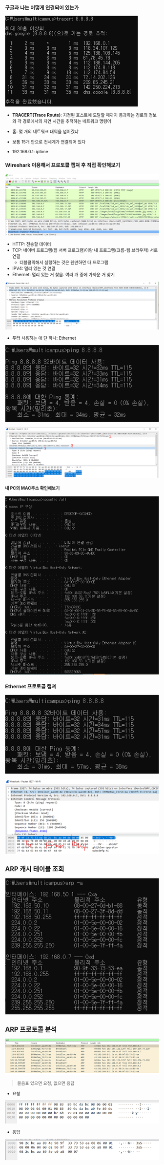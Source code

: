 ### 구글과 나는 어떻게 연결되어 있는가

![image-20220906005431314](assets/image-20220906005431314.png)

- **TRACERT(Trace Route)**: 지정된 호스트에 도달할 때까지 통과하는 경로의 정보와 각 경로에서의 지연 시간을 추적하는 네트워크 명령어
- 홉: 몇 개의 네트워크 대역을 넘어갔냐

- 보통 15개 안으로 전세계가 연결되어 있다 

- 192.168.0.1: iptime



### Wireshark 이용해서 프로토콜 캡쳐 후 직접 확인해보기

![image-20220906010744630](assets/image-20220906010744630.png)

- HTTP: 전송할 데이터
- TCP: 네이버 프로그램(웹 서버 프로그램)이랑 내 프로그램(크롬-웹 브라우저) 서로 연결
  - 더블클릭해서 실행하는 것은 웬만하면 다 프로그램
- IPV4: 멀리 있는 것 연결
- Ethernet: 멀리 있는 거 찾음. 여러 개 중에 가까운 거 찾기



![image-20220906011423563](assets/image-20220906011423563.png)

- 푸터 사용하는 애 단 하나: Ethernet



![image-20220906011823112](assets/image-20220906011823112.png)

![image-20220906011801251](assets/image-20220906011801251.png)



#### 내 PC의 MAC주소 확인해보기

![image-20220906014921926](assets/image-20220906014921926.png)



### Ethernet 프로토콜 캡쳐

![image-20220906015050262](assets/image-20220906015050262.png)

![image-20220906015326619](assets/image-20220906015326619.png)



## ARP 캐시 테이블 조회

![image-20220920005605864](assets/image-20220920005605864.png)



## ARP 프로토콜 분석

![image-20220920005936696](assets/image-20220920005936696.png)

> 물음표 있으면 요청, 없으면 응답



- 요청

![image-20220920010908909](assets/image-20220920010908909.png)



- 응답

![image-20220920010843528](assets/image-20220920010843528.png)
